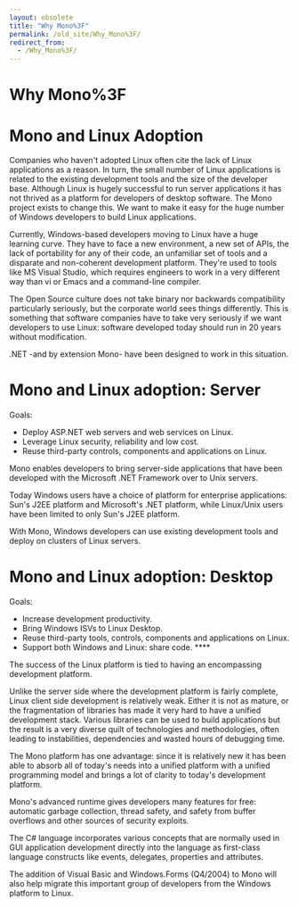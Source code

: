 ```yaml
---
layout: obsolete
title: "Why Mono%3F"
permalink: /old_site/Why_Mono%3F/
redirect_from:
  - /Why_Mono%3F/
---
```


Why Mono%3F
===========

Mono and Linux Adoption
=======================

Companies who haven't adopted Linux often cite the lack of Linux applications as a reason. In turn, the small number of Linux applications is related to the existing development tools and the size of the developer base. Although Linux is hugely successful to run server applications it has not thrived as a platform for developers of desktop software. The Mono project exists to change this. We want to make it easy for the huge number of Windows developers to build Linux applications.

Currently, Windows-based developers moving to Linux have a huge learning curve. They have to face a new environment, a new set of APIs, the lack of portability for any of their code, an unfamiliar set of tools and a disparate and non-coherent development platform. They're used to tools like MS Visual Studio, which requires engineers to work in a very different way than vi or Emacs and a command-line compiler.

The Open Source culture does not take binary nor backwards compatibility particularly seriously, but the corporate world sees things differently. This is something that software companies have to take very seriously if we want developers to use Linux: software developed today should run in 20 years without modification.

.NET -and by extension Mono- have been designed to work in this situation.

Mono and Linux adoption: Server
===============================

Goals:

-   Deploy ASP.NET web servers and web services on Linux.
-   Leverage Linux security, reliability and low cost.
-   Reuse third-party controls, components and applications on Linux.

Mono enables developers to bring server-side applications that have been developed with the Microsoft .NET Framework over to Unix servers.

Today Windows users have a choice of platform for enterprise applications: Sun's J2EE platform and Microsoft's .NET platform, while Linux/Unix users have been limited to only Sun's J2EE platform.

With Mono, Windows developers can use existing development tools and deploy on clusters of Linux servers.

Mono and Linux adoption: Desktop
================================

Goals:

-   Increase development productivity.
-   Bring Windows ISVs to Linux Desktop.
-   Reuse third-party tools, controls, components and applications on Linux.
-   Support both Windows and Linux: share code. ****

The success of the Linux platform is tied to having an encompassing development platform.

Unlike the server side where the development platform is fairly complete, Linux client side development is relatively weak. Either it is not as mature, or the fragmentation of libraries has made it very hard to have a unified development stack. Various libraries can be used to build applications but the result is a very diverse quilt of technologies and methodologies, often leading to instabilities, dependencies and wasted hours of debugging time.

The Mono platform has one advantage: since it is relatively new it has been able to absorb all of today's needs into a unified platform with a unified programming model and brings a lot of clarity to today's development platform.

Mono's advanced runtime gives developers many features for free: automatic garbage collection, thread safety, and safety from buffer overflows and other sources of security exploits.

The C\# language incorporates various concepts that are normally used in GUI application development directly into the language as first-class language constructs like events, delegates, properties and attributes.

The addition of Visual Basic and Windows.Forms (Q4/2004) to Mono will also help migrate this important group of developers from the Windows platform to Linux.

